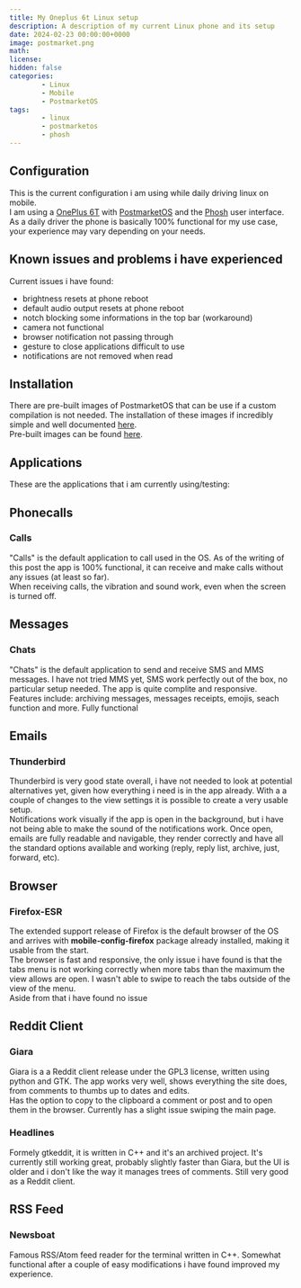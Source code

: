 ```yaml
---
title: My Oneplus 6t Linux setup
description: A description of my current Linux phone and its setup
date: 2024-02-23 00:00:00+0000
image: postmarket.png
math: 
license: 
hidden: false
categories:
        - Linux
        - Mobile
        - PostmarketOS
tags:
        - linux
        - postmarketos
        - phosh
---
```

## Configuration
This is the current configuration i am using while daily driving linux on mobile.\
I am using a [OnePlus 6T](https://www.oneplus.com/it/6t/specs) with [PostmarketOS](https://postmarketos.org/) and the [Phosh](https://phosh.mobi/) user interface.
As a daily driver the phone is basically 100% functional for my use case, your experience may vary depending on your needs.

## Known issues and problems i have experienced

Current issues i have found:
- brightness resets at phone reboot
- default audio output resets at phone reboot
- notch blocking some informations in the top bar (workaround)
- camera not functional
- browser notification not passing through
- gesture to close applications difficult to use
- notifications are not removed when read

## Installation
There are pre-built images of PostmarketOS that can be use if a custom compilation is not needed. The installation of these images if incredibly simple and well documented [here](https://wiki.postmarketos.org/wiki/OnePlus_6_(oneplus-enchilada)).\
Pre-built images can be found [here](https://postmarketos.org/download/).

## Applications
 
These are the applications that i am currently using/testing:

## Phonecalls
### Calls
"Calls" is the default application to call used in the OS. As of the writing of this post the app is 100% functional, it can receive and make calls without any issues (at least so far).\
When receiving calls, the vibration and sound work, even when the screen is turned off.

## Messages
### Chats
"Chats" is the default application to send and receive SMS and MMS messages. I have not tried MMS yet, SMS work perfectly out of the box, no particular setup needed. The app is quite complite and responsive.\
Features include: archiving messages, messages receipts, emojis, seach function and more. Fully functional

## Emails
### Thunderbird
Thunderbird is very good state overall, i have not needed to look at potential alternatives yet, given how everything i need is in the app already. With a a couple of changes to the view settings it is possible to create a very usable setup.\
Notifications work visually if the app is open in the background, but i have not being able to make the sound of the notifications work.
Once open, emails are fully readable and navigable, they render correctly and have all the standard options available and working (reply, reply list, archive, just, forward, etc).

## Browser
### Firefox-ESR
The extended support release of Firefox is the default browser of the OS and arrives with **mobile-config-firefox** package already installed, making it usable from the start.\
The browser is fast and responsive, the only issue i have found is that the tabs menu is not working correctly when more tabs than the maximum the view allows are open. I wasn't able to swipe to reach the tabs outside of the view of the menu.\
Aside from that i have found no issue

## Reddit Client
### Giara
Giara is a a Reddit client release under the GPL3 license, written using python and GTK. The app works very well, shows everything the site does, from comments to thumbs up to dates and edits.\
Has the option to copy to the clipboard a comment or post and to open them in the browser. Currently has a slight issue swiping the main page.

### Headlines
Formely gtkeddit, it is written in C++ and it's an archived project. It's currently still working great, probably slightly faster than Giara, but the UI is older and i don't like the way it manages trees of comments. Still very good as a Reddit client.

## RSS Feed
### Newsboat
Famous RSS/Atom feed reader for the terminal written in C++. Somewhat functional after a couple of easy modifications i have found improved my experience.
